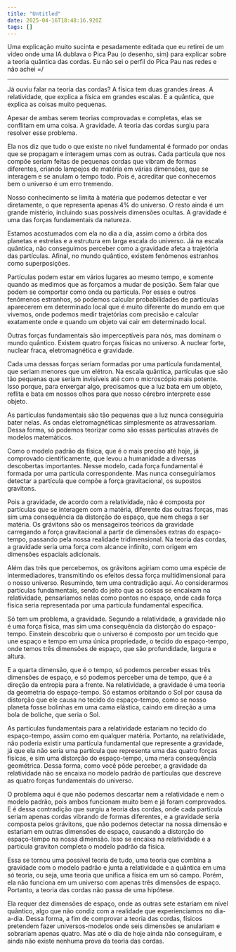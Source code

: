 ```yaml
---
title: "Untitled"
date: 2025-04-16T18:48:16.920Z
tags: []
---
```


Uma explicação muito sucinta e pesadamente editada que eu retirei de um vídeo onde uma IA dublava o Pica Pau (o desenho, sim) para explicar sobre a teoria quântica das cordas. Eu não sei o perfil do Pica Pau nas redes e não achei =/

***

Já ouviu falar na teoria das cordas? A física tem duas grandes áreas. A relatividade, que explica a física em grandes escalas. E a quântica, que explica as coisas muito pequenas.

Apesar de ambas serem teorias comprovadas e completas, elas se conflitam em uma coisa. A gravidade. A teoria das cordas surgiu para resolver esse problema.

Ela nos diz que tudo o que existe no nível fundamental é formado por ondas que se propagam e interagem umas com as outras. Cada partícula que nos compõe seriam feitas de pequenas cordas que vibram de formas diferentes, criando lampejos de matéria em várias dimensões, que se interagem e se anulam o tempo todo. Pois é, acreditar que conhecemos bem o universo é um erro tremendo.

Nosso conhecimento se limita à matéria que podemos detectar e ver diretamente, o que representa apenas 4% do universo. O resto ainda é um grande mistério, incluindo suas possíveis dimensões ocultas. A gravidade é uma das forças fundamentais da natureza.

Estamos acostumados com ela no dia a dia, assim como a órbita dos planetas e estrelas e a estrutura em larga escala do universo. Já na escala quântica, não conseguimos perceber como a gravidade afeta a trajetória das partículas. Afinal, no mundo quântico, existem fenômenos estranhos como superposições.

Partículas podem estar em vários lugares ao mesmo tempo, e somente quando as medimos que as forçamos a mudar de posição. Sem falar que podem se comportar como onda ou partícula. Por esses e outros fenômenos estranhos, só podemos calcular probabilidades de partículas aparecerem em determinado local que é muito diferente do mundo em que vivemos, onde podemos medir trajetórias com precisão e calcular exatamente onde e quando um objeto vai cair em determinado local.

Outras forças fundamentais são imperceptíveis para nós, mas dominam o mundo quântico. Existem quatro forças físicas no universo. A nuclear forte, nuclear fraca, eletromagnética e gravidade.

Cada uma dessas forças seriam formadas por uma partícula fundamental, que seriam menores que um elétron. Na escala quântica, partículas que são tão pequenas que seriam invisíveis até com o microscópio mais potente. Isso porque, para enxergar algo, precisamos que a luz bata em um objeto, reflita e bata em nossos olhos para que nosso cérebro interprete esse objeto.

As partículas fundamentais são tão pequenas que a luz nunca conseguiria bater nelas. As ondas eletromagnéticas simplesmente as atravessariam. Dessa forma, só podemos teorizar como são essas partículas através de modelos matemáticos.

Como o modelo padrão da física, que é o mais preciso até hoje, já comprovado cientificamente, que levou a humanidade a diversas descobertas importantes. Nesse modelo, cada força fundamental é formada por uma partícula correspondente. Mas nunca conseguiríamos detectar a partícula que compõe a força gravitacional, os supostos gravitons.

Pois a gravidade, de acordo com a relatividade, não é composta por partículas que se interagem com a matéria, diferente das outras forças, mas sim uma consequência da distorção do espaço, que nem chega a ser matéria. Os grávitons são os mensageiros teóricos da gravidade carregando a força gravitacional a partir de dimensões extras do espaço-tempo, passando pela nossa realidade tridimensional. Na teoria das cordas, a gravidade seria uma força com alcance infinito, com origem em dimensões espaciais adicionais.

Além das três que percebemos, os grávitons agiriam como uma espécie de intermediadores, transmitindo os efeitos dessa força multidimensional para o nosso universo. Resumindo, tem uma contradição aqui. Ao considerarmos partículas fundamentais, sendo do jeito que as coisas se encaixam na relatividade, pensaríamos nelas como pontos no espaço, onde cada força física seria representada por uma partícula fundamental específica.

Só tem um problema, a gravidade. Segundo a relatividade, a gravidade não é uma força física, mas sim uma consequência da distorção do espaço-tempo. Einstein descobriu que o universo é composto por um tecido que une espaço e tempo em uma única propriedade, o tecido do espaço-tempo, onde temos três dimensões de espaço, que são profundidade, largura e altura.

E a quarta dimensão, que é o tempo, só podemos perceber essas três dimensões de espaço, e só podemos perceber uma de tempo, que é a direção da entropia para a frente. Na relatividade, a gravidade é uma teoria da geometria do espaço-tempo. Só estamos orbitando o Sol por causa da distorção que ele causa no tecido do espaço-tempo, como se nosso planeta fosse bolinhas em uma cama elástica, caindo em direção a uma bola de boliche, que seria o Sol.

As partículas fundamentais para a relatividade estariam no tecido do espaço-tempo, assim como em qualquer matéria. Portanto, na relatividade, não poderia existir uma partícula fundamental que represente a gravidade, já que ela não seria uma partícula que representa uma das quatro forças físicas, e sim uma distorção do espaço-tempo, uma mera consequência geométrica. Dessa forma, como você pôde perceber, a gravidade da relatividade não se encaixa no modelo padrão de partículas que descreve as quatro forças fundamentais do universo.

O problema aqui é que não podemos descartar nem a relatividade e nem o modelo padrão, pois ambos funcionam muito bem e já foram comprovados. E é dessa contradição que surgiu a teoria das cordas, onde cada partícula seriam apenas cordas vibrando de formas diferentes, e a gravidade seria composta pelos grávitons, que não podemos detectar na nossa dimensão e estariam em outras dimensões de espaço, causando a distorção do espaço-tempo na nossa dimensão. Isso se encaixa na relatividade e a partícula graviton completa o modelo padrão da física.

Essa se tornou uma possível teoria de tudo, uma teoria que combina a gravidade com o modelo padrão e junta a relatividade e a quântica em uma só teoria, ou seja, uma teoria que unifica a física em um só campo. Porém, ela não funciona em um universo com apenas três dimensões de espaço. Portanto, a teoria das cordas não passa de uma hipótese.

Ela requer dez dimensões de espaço, onde as outras sete estariam em nível quântico, algo que não condiz com a realidade que experienciamos no dia-a-dia. Dessa forma, a fim de comprovar a teoria das cordas, físicos pretendem fazer universos-modelos onde seis dimensões se anulariam e sobrariam apenas quatro. Mas até o dia de hoje ainda não conseguiram, e ainda não existe nenhuma prova da teoria das cordas.